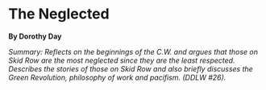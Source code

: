 The Neglected
=============

**By Dorothy Day**

*Summary: Reflects on the beginnings of the C.W. and argues that those
on Skid Row are the most neglected since they are the least respected.
Describes the stories of those on Skid Row and also briefly discusses
the Green Revolution, philosophy of work and pacifism. (DDLW \#26).*


